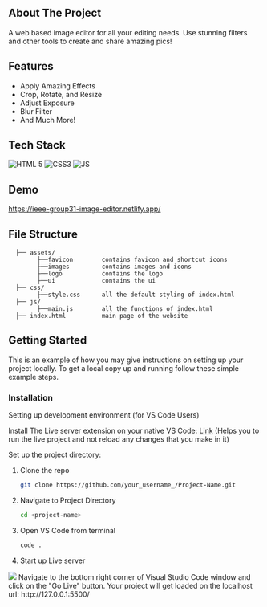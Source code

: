 ## About The Project

A web based image editor for all your editing needs. Use stunning filters and other tools to create and share amazing pics!

## Features

- Apply Amazing Effects
- Crop, Rotate, and Resize
- Adjust Exposure
- Blur Filter
- And Much More!

## Tech Stack

![HTML 5](https://img.shields.io/badge/HTML5-E34F26?style=for-the-badge&logo=html5&logoColor=white)
![CSS3](https://img.shields.io/badge/CSS3-1572B6?style=for-the-badge&logo=css3&logoColor=white)
![JS](https://img.shields.io/badge/JavaScript-323330?style=for-the-badge&logo=javascript&logoColor=F7DF1E)

## Demo

https://ieee-group31-image-editor.netlify.app/

## File Structure

```
  ├── assets/
        ├──favicon        contains favicon and shortcut icons
        ├──images         contains images and icons
        ├──logo           contains the logo
        ├──ui             contains the ui
  ├── css/
        ├──style.css      all the default styling of index.html
  ├── js/
        ├──main.js        all the functions of index.html
  ├── index.html          main page of the website
```

## Getting Started

This is an example of how you may give instructions on setting up your project locally. To get a local copy up and running follow these simple example steps.

### Installation

Setting up development environment (for VS Code Users)
  
  Install The Live server extension on your native VS Code: [Link](https://marketplace.visualstudio.com/items?itemName=ritwickdey.LiveServer)
  (Helps you to run the live project and not reload any changes that you make in it)
  
  Set up the project directory:
  

1. Clone the repo
   ```sh
   git clone https://github.com/your_username_/Project-Name.git
   ```
2. Navigate to Project Directory
   ```sh
   cd <project-name>
   ```
3. Open VS Code from terminal
   ```sh
   code .
   ```
4. Start up Live server
  <img src="https://i.imgur.com/drgG1vF.png"/>
  Navigate to the bottom right corner of Visual Studio Code window and click on the "Go Live" button.
  Your project will get loaded on the localhost url:
  http://127.0.0.1:5500/
  




